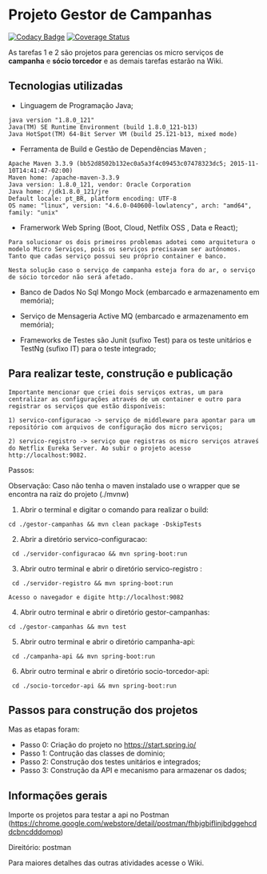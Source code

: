 # Projeto Gestor de Campanhas

[![Codacy Badge](https://api.codacy.com/project/badge/Grade/f99952dce79f46cd816e5f2b2815588c)](https://www.codacy.com/app/ander-f-silva/gestor-campanhas?utm_source=github.com&amp;utm_medium=referral&amp;utm_content=ander-f-silva/gestor-campanhas&amp;utm_campaign=Badge_Grade)
[![Coverage Status](https://coveralls.io/repos/github/ander-f-silva/gestor-campanhas/badge.svg?branch=master)](https://coveralls.io/github/ander-f-silva/gestor-campanhas?branch=master)

As tarefas 1 e 2 são projetos para gerencias os micro serviços de **campanha** e **sócio torcedor**
e as demais tarefas estarão na Wiki.

## Tecnologias utilizadas

* Linguagem de Programação Java;

```
java version "1.8.0_121"
Java(TM) SE Runtime Environment (build 1.8.0_121-b13)
Java HotSpot(TM) 64-Bit Server VM (build 25.121-b13, mixed mode)
```

* Ferramenta de Build e Gestão de Dependências Maven ;

```
Apache Maven 3.3.9 (bb52d8502b132ec0a5a3f4c09453c07478323dc5; 2015-11-10T14:41:47-02:00)
Maven home: /apache-maven-3.3.9
Java version: 1.8.0_121, vendor: Oracle Corporation
Java home: /jdk1.8.0_121/jre
Default locale: pt_BR, platform encoding: UTF-8
OS name: "linux", version: "4.6.0-040600-lowlatency", arch: "amd64", family: "unix"
```

* Framerwork Web Spring (Boot, Cloud, Netfilx OSS , Data e React);

```
Para solucionar os dois primeiros problemas adotei como arquitetura o modelo Micro Serviços, pois os serviços precisavam ser autônomos. Tanto que cadas serviço possui seu próprio container e banco.

Nesta solução caso o serviço de campanha esteja fora do ar, o serviço de sócio torcedor não será afetado.
```

* Banco de Dados No Sql Mongo Mock (embarcado e armazenamento em memória);

* Serviço de Mensageria Active MQ (embarcado e armazenamento em memória);

* Frameworks de Testes são Junit (sufixo Test) para os teste unitários e TestNg (sufixo IT) para o teste integrado;

## Para realizar teste, construção e publicação
```
Importante mencionar que criei dois serviços extras, um para centralizar as configurações através de um container e outro para registrar os serviços que estão disponíveis:

1) servico-configuracao -> serviço de middleware para apontar para um repositório com arquivos de configuração dos micro serviços;

2) servico-registro -> serviço que registras os micro serviços atraveś do Netflix Eureka Server. Ao subir o projeto acesso http://localhost:9082.
```

Passos:

Observação:  Caso não tenha o maven instalado use o wrapper que se encontra na raiz do projeto (./mvnw) 

1) Abrir o terminal e  digitar o comando para realizar o build:
```
cd ./gestor-campanhas && mvn clean package -DskipTests 
```

2) Abrir a diretório servico-configuracao:
``` 
 cd ./servidor-configuracao && mvn spring-boot:run
```

3) Abrir outro terminal e abrir o diretório servico-registro :
``` 
 cd ./servidor-registro && mvn spring-boot:run

Acesso o navegador e digite http://localhost:9082
```

4) Abrir outro terminal e abrir o diretório gestor-campanhas:

``` 
cd ./gestor-campanhas && mvn test
```

5) Abrir outro terminal e abrir o diretório campanha-api:

``` 
 cd ./campanha-api && mvn spring-boot:run
```

6) Abrir outro terminal e abrir o diretório socio-torcedor-api:

``` 
 cd ./socio-torcedor-api && mvn spring-boot:run
```



## Passos para construção dos projetos

Mas as etapas foram:

* Passo 0: Criação do projeto no https://start.spring.io/
* Passo 1: Contrução das classes de dominio;
* Passo 2: Construção dos testes unitários e integrados;
* Passo 3: Construção da API e mecanismo para armazenar os dados;


## Informações gerais

Importe os projetos para testar a api no Postman (https://chrome.google.com/webstore/detail/postman/fhbjgbiflinjbdggehcddcbncdddomop)

Direitório: postman

Para maiores detalhes das outras atividades acesse o Wiki.
